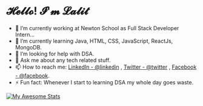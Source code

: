 # 𝓗𝓮𝓵𝓵𝓸! 𝓘'𝓶 𝓛𝓪𝓵𝓲𝓽

- 🔭 I’m currently working at Newton School as Full Stack Developer Intern...
- 🌱 I’m currently learning  Java, HTML, CSS, JavaScript, ReactJs, MongoDB.
- 🤔 I’m looking for help with DSA.
- 💬 Ask me about any tech related stuff.
- 📫 How to reach me: [LinkedIn - @linkedin](https://www.linkedin.com/in/lalit-patil-5233051b4/) , [Twitter - @twitter](https://twitter.com/lalit_lp98) , [Facebook - @facebook](https://www.facebook.com/profile.php?id=100007106532377).
- ⚡ Fun fact: Whenever I start to learning DSA my whole day goes waste.

[![My Awesome Stats](https://awesome-github-stats.azurewebsites.net/user-stats/LalitPatil1634?cardType=level&theme=dracula)](https://git.io/awesome-stats-card)
